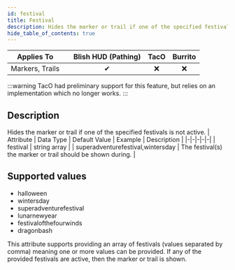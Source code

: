 ```yaml
---
id: festival
title: Festival
description: Hides the marker or trail if one of the specified festivals is not active.
hide_table_of_contents: true
---
```

| Applies To | | Blish HUD (Pathing) | TacO | Burrito |
|-|-|-|-|-|
| <center>Markers, Trails</center> | | <center>✔</center> | <center>❌</center> | <center>❌</center> |


:::warning 
TacO had preliminary support for this feature, but relies on an implementation which no longer works.
:::


## Description
Hides the marker or trail if one of the specified festivals is not active.
| Attribute | Data Type | Default Value | Example | Description |
|-|-|-|-|-|
| festival | string array |  | superadventurefestival,wintersday | The festival(s) the marker or trail should be shown during. | 

## Supported values

- halloween
- wintersday
- superadventurefestival
- lunarnewyear
- festivalofthefourwinds
- dragonbash

This attribute supports providing an array of festivals (values separated by comma) meaning one or more values can be provided.  If any of the provided festivals are active, then the marker or trail is shown.
